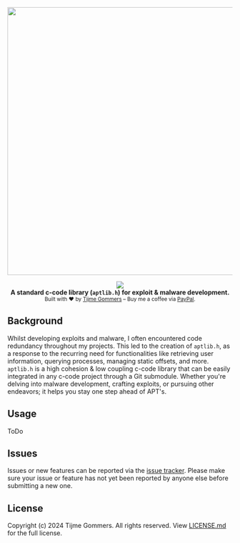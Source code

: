<p align="center">
    <img src="https://raw.githubusercontent.com/tijme/aptlib/master/.github/logo.png" width="600"/>
</p>
<p align="center">
    <a href="https://github.com/tijme/aptlib/blob/master/LICENSE.md"><img src="https://img.shields.io/badge/Source-Licensed-da0024?style=for-the-badge" /></a>
    <br/>
    <b>A standard c-code library (<code>aptlib.h</code>) for exploit & malware development.</b>
    <br/>
    <sup>Built with ♥ by <a href="https://www.linkedin.com/in/tijme/">Tijme Gommers</a> – Buy me a coffee via <a href="https://www.paypal.me/tijmegommers">PayPal</a>.</sup>
    <br/>
</p>

## Background

Whilst developing exploits and malware, I often encountered code redundancy throughout my projects. This led to the creation of `aptlib.h`, as a response to the recurring need for functionalities like retrieving user information, querying processes, managing static offsets, and more. `aptlib.h` is a high cohesion & low coupling c-code library that can be easily integrated in any c-code project through a Git submodule. Whether you're delving into malware development, crafting exploits, or pursuing other endeavors; it helps you stay one step ahead of APT's.

## Usage

ToDo

## Issues

Issues or new features can be reported via the [issue tracker](https://github.com/tijme/aptlib/issues). Please make sure your issue or feature has not yet been reported by anyone else before submitting a new one.

## License

Copyright (c) 2024 Tijme Gommers. All rights reserved. View [LICENSE.md](https://github.com/tijme/aptlib/blob/master/LICENSE.md) for the full license.